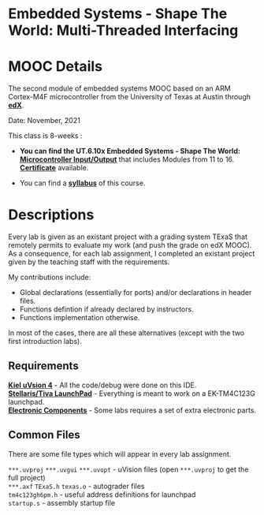 # Embedded Systems - Shape The World: Multi-Threaded Interfacing

# MOOC Details

The second module of embedded systems MOOC based on an ARM Cortex-M4F microcontroller from the University of Texas at Austin through [**edX**](https://courses.edx.org/).

Date: November, 2021

This class is 8-weeks : 
- **You can find the UT.6.10x Embedded Systems - Shape The World: [Microcontroller Input/Output](https://www.edx.org/course/embedded-systems-shape-world-utaustinx-ut-6-10x)** that includes Modules from 11 to 16. \
  [**Certificate**](https://github.com/AhmedHassan95/ARM-Microcontrollers/blob/master/Embedded%20Systems%20-%20Shape%20The%20World%20Multi-Threaded%20Interfacing/UTAustinX%20UT.6.20x%20Certificate%20_%20edX.pdf) available.

- You can find a **[syllabus](syllabus.md)** of this course.

# Descriptions

Every lab is given as an existant project with a grading system TExaS that remotely permits to evaluate my work (and push the grade on edX MOOC). \
As a consequence, for each lab assignment, I completed an existant project given by the teaching staff with the requirements.

My contributions include:
- Global declarations (essentially for ports) and/or declarations in header files. 
- Functions defintion if already declared by instructors.
- Functions implementation otherwise.

In most of the cases, there are all these alternatives (except with the two first introduction labs).


## Requirements

**[Kiel uVsion 4](https://www.keil.com/demo/eval/armv4.htm)** - All the code/debug were done on this IDE. \
**[Stellaris/Tiva LaunchPad](http://www.ti.com/tool/ek-tm4c123gxl)** - Everything is meant to work on a EK-TM4C123G launchpad. \
**[Electronic Components](http://edx-org-utaustinx.s3.amazonaws.com/UT601x/worldwide.html)** - Some labs requires a set of extra electronic parts.


## Common Files

There are some file types which will appear in every lab assignment.

`***.uvproj` `***.uvgui` `***.uvopt` - uVision files (open `***.uvproj` to get the full project) \
`***.axf` `TExaS.h` `texas.o` - autograder files \
`tm4c123gh6pm.h` - useful address definitions for launchpad \
`startup.s` - assembly startup file
